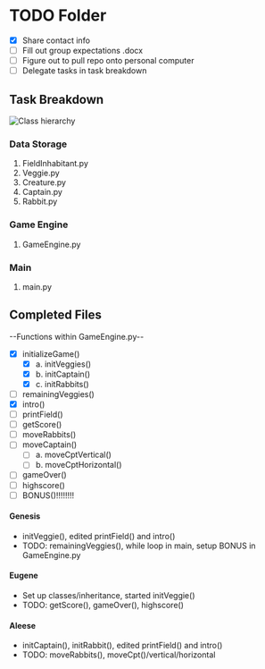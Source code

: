 # TODO Folder
- [x] Share contact info
- [ ] Fill out group expectations .docx
- [ ] Figure out to pull repo onto personal computer
- [ ] Delegate tasks in task breakdown

## Task Breakdown

![Class hierarchy](https://cdn.discordapp.com/attachments/185554058436804609/1175187612584132748/image.png?ex=656a51c0&is=6557dcc0&hm=992e48ae99f00e21fe45d3a2ecdf077af2abdd5821957043e4de0900c5a29cc5&)

### Data Storage

1. FieldInhabitant.py
2. Veggie.py
3. Creature.py
4. Captain.py
5. Rabbit.py

### Game Engine

1. GameEngine.py

### Main

1. main.py



## Completed Files

--Functions within GameEngine.py--
- [x] initializeGame()
    - [x] a. initVeggies()
    - [x] b. initCaptain()
    - [x] c. initRabbits()
- [ ] remainingVeggies()
- [x] intro()
- [ ] printField()
- [ ] getScore()
- [ ] moveRabbits()
- [ ] moveCaptain()
    - [ ] a. moveCptVertical()
    - [ ] b. moveCptHorizontal()
- [ ] gameOver()
- [ ] highscore()
- [ ] BONUS()!!!!!!!!

#### Genesis
- initVeggie(), edited printField() and intro()
- TODO: remainingVeggies(), while loop in main, setup BONUS in GameEngine.py

#### Eugene
- Set up classes/inheritance, started initVeggie()
- TODO: getScore(), gameOver(), highscore()

#### Aleese
- initCaptain(), initRabbit(), edited printField() and intro()
- TODO: moveRabbits(), moveCpt()/vertical/horizontal
